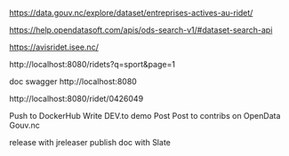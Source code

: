 https://data.gouv.nc/explore/dataset/entreprises-actives-au-ridet/

https://help.opendatasoft.com/apis/ods-search-v1/#dataset-search-api

https://avisridet.isee.nc/


http://localhost:8080/ridets?q=sport&page=1

doc swagger http://localhost:8080

http://localhost:8080/ridet/0426049

Push to DockerHub
Write DEV.to demo Post
Post to contribs on OpenData Gouv.nc

release with jreleaser
publish doc with Slate




